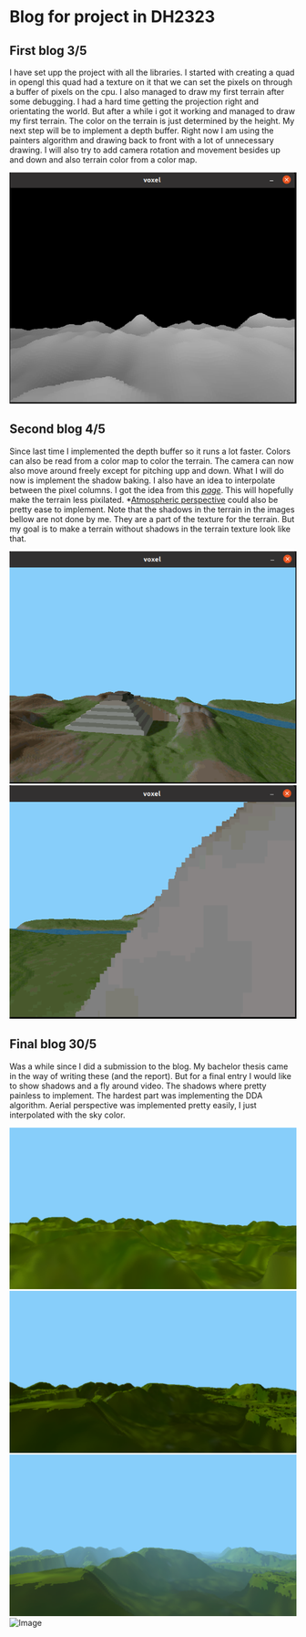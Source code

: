 # Blog for project in DH2323

## First blog 3/5
I have set upp the project with all the libraries. I started with creating a quad in opengl
this quad had a texture on it that we can set the pixels on through a buffer of pixels on the 
cpu. I also managed to draw my first terrain after some debugging. I had a hard time getting 
the projection right and orientating the world. But after a while i got it working and 
managed to draw my first terrain. The color on the terrain is just determined by the height. My next 
step will be to implement a depth buffer. Right now I am using the painters algorithm and drawing
back to front with a lot of unnecessary drawing. I will also try to add camera rotation and 
movement besides up and down and also terrain color from a color map.

![Image](images/first_terrain.png)

## Second blog 4/5
Since last time I implemented the depth buffer so it runs a lot faster. Colors can also be read from a color map to 
color the terrain. The camera can now also move around freely except for pitching upp and down. What I will do now
is implement the shadow baking. I also have an idea to interpolate between the pixel columns. I got the idea from this
*[page](https://web.archive.org/web/20131113102153/http://www.codermind.com/articles/Voxel-terrain-engine-beautification-features.html)*. This will hopefully make the terrain less pixilated.
*[Atmospheric perspective](https://en.wikipedia.org/wiki/Aerial_perspective) could also be pretty ease to implement. Note that the shadows in the terrain in the images bellow are not done by me. They are a part of the texture for the terrain. But my goal is to make a terrain without shadows in the terrain texture look like that.

![Image](images/colored_terrain_buffer.png)
![Image](images/pixelated.png)

## Final blog 30/5
Was a while since I did a submission to the blog. My bachelor thesis came in the way of writing these (and the report). But for a final entry I would like to show shadows and a fly around video. The shadows where pretty painless to implement. The hardest part was implementing the DDA algorithm. Aerial perspective was implemented pretty easily, I just interpolated with the sky color. 

![Image](images/final1.png)
![Image](images/final2.png)
![Image](images/final3.png)
![Image](images/video.gif)

